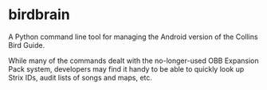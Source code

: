 # birdbrain

A Python command line tool for managing the Android version of the Collins Bird Guide.

While many of the commands dealt with the no-longer-used OBB Expansion Pack system, developers may find it handy to be able to quickly look up Strix IDs, audit lists of songs and maps, etc.
